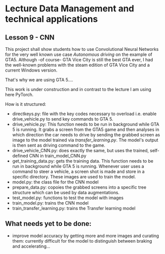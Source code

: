 # Lecture Data Management and technical applications

## Lesson 9 - CNN

This project shall show students how to use Convolutional Neural Networks for the very well known use case *Autonomous driving* on the example of GTA5.
Although -of course- GTA Vice City is still the best GTA ever, I had the well-known problems with the steam edition of GTA Vice City and a current Windows version.

That's why we are using GTA 5....

This work is under construction and in contrast to the lecture I am using here PyTorch.

How is it structured:
* directkeys.py: file with the key codes necessary to overload i.e. enable drive_vehicle.py to send key commands to GTA 5.
* drive_vehicle.py: This function needs to be run in background while GTA 5 is running. It grabs a screen from the GTA5 game and then analyses in which direction the car needs to drive by sending the grabbed screen as image to the model trained via *transfer_learning.py*. The model's output is then sent as driving command to the game.
* drive_vehicle_CNN.py: does exactly the same, but uses the trained, self-defined CNN in train_model_CNN.py
* get_training_data.py: gets the training data. This function needs to be run in background while GTA 5 is running. Whenever user uses a command to steer a vehicle, a screen shot is made and store in a specific directory. These images are used to train the model.
* model.py: the class file for the CNN model
* prepare_data.py: copoies the grabbed screens into a specific tree structure which can be used by data augmentations.
* test_model.py: functions to test the model with images 
* train_model.py: trains the CNN model
* train_transfer_learning.py: trains the Transfer learning model

## What needs yet to be done:
* improve model accuracy by getting more and more images and curating them: currently difficult for the model to distinguish between braking and accelerating...
